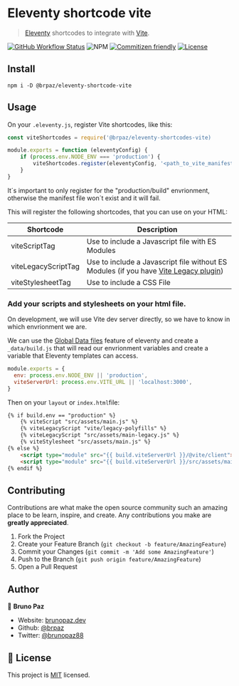 # Eleventy shortcode vite

> [Eleventy](https://www.11ty.dev/) shortcodes to integrate with [Vite](https://vitejs.dev/).

[![GitHub Workflow Status](https://img.shields.io/github/workflow/status/brpaz/eleventy-shortcode-vite/CI?style=for-the-badge)](https://github.com/brpaz/eleventy-shortcode-vite/actions/workflows/ci.yml)
![NPM](https://img.shields.io/npm/v/@brpaz/eleventy-shortcode-vite?style=for-the-badge)
[![Commitizen friendly](https://img.shields.io/badge/commitizen-friendly-brightgreen.svg?style=for-the-badge)](http://commitizen.github.io/cz-cli/)
[![License](https://img.shields.io/badge/License-MIT-yellow.svg?style=for-the-badge)](LICENSE)

## Install

```
npm i -D @brpaz/eleventy-shortcode-vite
```

## Usage

On your `.eleventy.js`, register Vite shortcodes, like this:

```js
const viteShortcodes = require('@brpaz/eleventy-shortcodes-vite)

module.exports = function (eleventyConfig) {
    if (process.env.NODE_ENV === 'production') {
        viteShortcodes.register(eleventyConfig, '<path_to_vite_manifest_file>')
    }
}
```

It´s important to only register for the "production/build" envrionment, otherwise the manifest file won´t exist and it will fail.

This will register the following shortcodes, that you can use on your HTML:

| Shortcode           	| Description                                         	|
|---------------------	|-----------------------------------------------------	|
| viteScriptTag       	| Use to include a Javascript file with ES Modules    	|
| viteLegacyScriptTag 	| Use to include a Javascript file without ES Modules (if you have [Vite Legacy plugin](https://www.npmjs.com/package/@vitejs/plugin-legacy)) 	|
| viteStylesheetTag   	| Use to include a CSS File                           	|

### Add your scripts and stylesheets on your html file.

On development, we will use Vite dev server directly, so we have to know in which envrionment we are. 

We can use the [Global Data files](https://www.11ty.dev/docs/data-global/) feature of eleventy and create a `_data/build.js` that will read our envrionment variables and create a variable that Eleventy templates can access.

```js
module.exports = {
  env: process.env.NODE_ENV || 'production',
  viteServerUrl: process.env.VITE_URL || 'localhost:3000',
}
```

Then on your `layout` or `index.html`file:

```html
{% if build.env == "production" %}
    {% viteScript "src/assets/main.js" %}
    {% viteLegacyScript "vite/legacy-polyfills" %}
    {% viteLegacyScript "src/assets/main-legacy.js" %}
    {% viteStylesheet "src/assets/main.js" %}
{% else %}
    <script type="module" src="{{ build.viteServerUrl }}/@vite/client"></script>
    <script type="module" src="{{ build.viteServerUrl }}/src/assets/main.js"></script>
{% endif %}
``` 

## Contributing

Contributions are what make the open source community such an amazing place to be learn, inspire, and create. Any contributions you make are **greatly appreciated**.

1. Fork the Project
2. Create your Feature Branch (`git checkout -b feature/AmazingFeature`)
3. Commit your Changes (`git commit -m 'Add some AmazingFeature'`)
4. Push to the Branch (`git push origin feature/AmazingFeature`)
5. Open a Pull Request

## Author

👤 **Bruno Paz**

* Website: [brunopaz.dev](https://brunopaz.dev)
* Github: [@brpaz](https://github.com/brpaz)
* Twitter: [@brunopaz88](https://twitter.com/brunopaz88)

## 📝 License

This project is [MIT](https://opensource.org/licenses/MIT) licensed.


